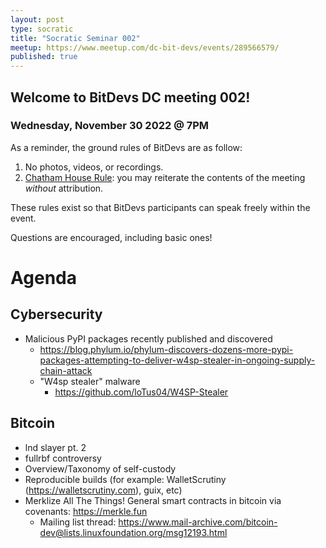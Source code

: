 ```yaml
---
layout: post
type: socratic
title: "Socratic Seminar 002"
meetup: https://www.meetup.com/dc-bit-devs/events/289566579/
published: true
---
```


## Welcome to BitDevs DC meeting 002!

### Wednesday, November 30 2022 @ 7PM

As a reminder, the ground rules of BitDevs are as follow:

1. No photos, videos, or recordings.
2. [Chatham House Rule](https://en.wikipedia.org/wiki/Chatham_House_Rule): you may
   reiterate the contents of the meeting *without* attribution.


These rules exist so that BitDevs participants can speak freely
within the event.

Questions are encouraged, including basic ones!

# Agenda

## Cybersecurity

- Malicious PyPI packages recently published and discovered
  - <https://blog.phylum.io/phylum-discovers-dozens-more-pypi-packages-attempting-to-deliver-w4sp-stealer-in-ongoing-supply-chain-attack>
   - "W4sp stealer" malware
     - <https://github.com/loTus04/W4SP-Stealer>

## Bitcoin

- lnd slayer pt. 2
- fullrbf controversy
- Overview/Taxonomy of self-custody
- Reproducible builds (for example: WalletScrutiny (<https://walletscrutiny.com>), guix, etc)
- Merklize All The Things! General smart contracts in bitcoin via covenants: <https://merkle.fun>
  - Mailing list thread: <https://www.mail-archive.com/bitcoin-dev@lists.linuxfoundation.org/msg12193.html>